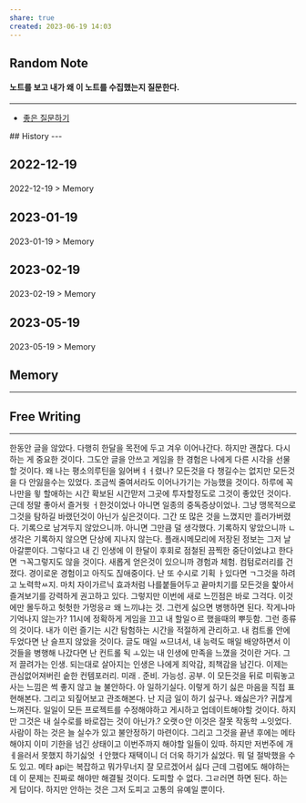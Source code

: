 ```yaml
---
share: true
created: 2023-06-19 14:03
---
```


## Random Note
#### 노트를 보고 내가 왜 이 노트를 수집했는지 질문한다.
---
<p><span><ul>
<li><a data-tooltip-position="top" aria-label="Infinity Drawer/좋은 질문하기.md" data-href="Infinity Drawer/좋은 질문하기.md" href="Infinity Drawer/좋은 질문하기.md" class="internal-link" target="_blank" rel="noopener">좋은 질문하기</a></li>
</ul></span></p>
## History
---
<h2><span><p>2022-12-19</p></span></h2><p><span><p><span alt="2022-12-19 > Memory" src="2022-12-19#Memory" class="internal-embed">2022-12-19 &gt; Memory</span></p></span></p><h2><span><p>2023-01-19</p></span></h2><p><span><p><span alt="2023-01-19 > Memory" src="2023-01-19#Memory" class="internal-embed">2023-01-19 &gt; Memory</span></p></span></p><h2><span><p>2023-02-19</p></span></h2><p><span><p><span alt="2023-02-19 > Memory" src="2023-02-19#Memory" class="internal-embed">2023-02-19 &gt; Memory</span></p></span></p><h2><span><p>2023-05-19</p></span></h2><p><span><p><span alt="2023-05-19 > Memory" src="2023-05-19#Memory" class="internal-embed">2023-05-19 &gt; Memory</span></p></span></p>


## Memory
---




## Free Writing
---
한동안 글을 않았다. 다행히 한달을 목전에 두고 겨우 이어나간다. 하지만 괜찮다. 다시 하는 게 중요한 것이다. 그도안 글을 안쓰고 게임을 한 경험은 나에게 다른 시각을 선물할 것이다. 왜 나는 평소의루틴을 잃어버ㅕㅓ렸나? 모든것을 다 챙길수는 없지만 모든것을 다 안잃을수는 있었다. 조금씩 줄여서라도 이어나가기는 가능했을 것이다. 하루에 꼭 나만을 윟 할애하는 시간 확보된 시간맏저 그곳에 투자할정도로 그것이 좋았던 것이다. 근데 정말 좋아서 즐거웟 ㅓ한것이었나 아니면 일종의 중독증상이었나. 그냥 맹목적으로 그것을 탐하길 바랬던것이 아닌가 싶은것이다.
그간 또 많은 것을 느꼈지만 흘러가버렸다. 기록으로 남겨두지 않았으니까. 아니면 그만큼 덜 생각했다. 기록하지 앟았으니까
ㄴ생각은 기록하지 않으면 단상에 지나지 않는다. 플래시메모리에 저장된 정보는 그저 날아갈뿐이다.
그렇다고 내 긴 인생에 이 한달이 후회로 점철된 끔찍한 중단이었냐고 한다면 ㄱ꼭그렇지도 않을 것이다. 새롭게 얻은것이 있으니까 
경험과 체험. 컴텀로러리를 건졌다. 경이로운 경험이고 아직도 짆애중이다. 난 또 수시로 기획 ㅏ있다면 ㄱ그것을 하려고 노력학ㅆ지. 마치 자이가르닉 효과처럼 나를붙들어두고 끝마치기를 모든것을 핥아서 즐겨보기를 강력하게 권고하고 있다.
그렇지만 이번에 새로 느낀점은 바로 그걱다. 이것에만 몰두하고 헛헛한 가멍응ㄹ 왜 느끼냐는 것.
그런게 싫으면 병행하면 된다. 작게나마 기억나지 않는가?
11시에 정확하게 게임을 끄고 내 할일ㅇ르 했을때의 뿌듯함.
그런 종류의 것이다. 내가 이런 즐기는 시간 탐험하는 시간을 적절하게 관리하고. 내 컴트롤 안에 두었다면 난 슬프지 않았을 것이다. 글도 매일 ㅆ므녀서, 내 능력도 매일 배양하면서 이것들을 병행해 나갔다면 난 컨트롤 됙 ㅗ있는 내 인생에 만족을 느꼈을 것이란 거다. 그저 끌려가는 인생. 되는대로 살아지는 인생은 나에게 죄악감, 죄책감을 남긴다.
이제는 관심없어져버린 숱한 컨템포러리. 미래 . 준비. 가능성. 공부.
이 모든것을 뒤로 미뤄놓고 사는 느낌은 썩 좋지 않고 늘 불안하다.
아 일하기실다. 
이렇게 하기 싫은 마음을 직접 표현해본다. 그리고 되짚어보고 관조해본다. 난 지금 일이 하기 싫구나. 왜싫은가? 
귀찮게 느껴진다. 일일이 모든 프로젝트를 수정해야하고 게시하고 업데이트해야할 것이다. 하지만 그것은 내 실수로를 바로잡는 것이 아닌가.? 오랫ㅇ안 이것은 잘못 작동학 ㅗ잇었다. 사람이 하는 것은 늘 실수가 있고 불안정하기 마련이다. 그리고 그것을 끝낸 후에는 메타 해야지
이미 기한을 넘긴 상태이고 이번주까지 해야할 일들이 있따. 하지만 저번주에 개ㅔ을러서 못했지
하기싫엇 ㅓ안했다 재택이니 더 더욱 하기가 싫었다. 뭐 덜 절박했을 수도 있고. 메타 api는 복잡하고 뭐가무너지 잘 모르겠어서 싫다
근데 그럼에도 해야하는데
이 문제는 진짜로 해야만 해결될 것이다. 도피할 수 없다. 
그ㄹ러면 하면 된다. 하는 게 답이다. 하지만 안하는 것은 그저 도피고 고통의 유예일 뿐이다.
